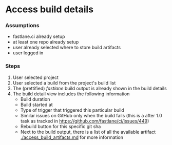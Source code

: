 # Access build details #

### Assumptions ###
- fastlane.ci already setup
- at least one repo already setup
- user already selected where to store build artifacts
- user logged in

### Steps ###
1. User selected project
1. User selected a build from the project's build list
1. The (prettified) _fastlane_ build output is already shown in the build details
1. The build detail view includes the following information
    - Build duration
    - Build started at
    - Type of trigger that triggered this particular build
    - Similar issues on GitHub only when the build fails (this is a after 1.0 task as tracked in https://github.com/fastlane/ci/issues/449)
    - Rebuild button for this specific git sha
    - Next to the build output, there is a list of all the available artifact [./access_build_artifacts.md](./access_build_artifacts.md) for more information
